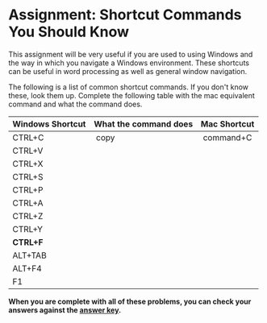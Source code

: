 # Assignment: Shortcut Commands You Should Know
This assignment will be very useful if you are used to using Windows and the way in which you navigate a Windows environment. These shortcuts can be useful in word processing as well as general window navigation.

The following is a list of common shortcut commands. If you don't know these, look them up. Complete the following table with the mac equivalent command and what the command does.

| Windows Shortcut | What the command does | Mac Shortcut
|------------------|-----------------------|-------------
| CTRL+C           | &nbsp;copy                | &nbsp;command+C
| CTRL+V           | &nbsp;                | &nbsp;
| CTRL+X           | &nbsp;                | &nbsp;
| CTRL+S           | &nbsp;                | &nbsp;
| CTRL+P           | &nbsp;                | &nbsp;
| CTRL+A           | &nbsp;                | &nbsp;
| CTRL+Z           | &nbsp;                | &nbsp;
| CTRL+Y           | &nbsp;                | &nbsp;
| **CTRL+F**       | &nbsp;                | &nbsp;
| ALT+TAB          | &nbsp;                | &nbsp;
| ALT+F4           | &nbsp;                | &nbsp;
| F1               | &nbsp;                | &nbsp;


**When you are complete with all of these problems, you can check your answers against the [answer key](../assignments/shortcuts-answers.md).**
